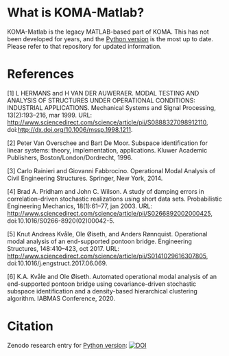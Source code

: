 What is KOMA-Matlab?
=======================
KOMA-Matlab is the legacy MATLAB-based part of KOMA. This has not been developed for years, and the [Python version](https://knutankv.github.io/koma/) is the most up to date. Please refer to that repository for updated information. 

References
=======================
<a id="1">[1]</a> 
L HERMANS and H VAN DER AUWERAER. MODAL TESTING AND ANALYSIS OF STRUCTURES UNDER OPERATIONAL CONDITIONS: INDUSTRIAL APPLICATIONS. Mechanical Systems and Signal Processing, 13(2):193–216, mar 1999. URL: http://www.sciencedirect.com/science/article/pii/S0888327098912110, doi:http://dx.doi.org/10.1006/mssp.1998.1211.

<a id="2">[2]</a>
Peter Van Overschee and Bart De Moor. Subspace identification for linear systems: theory, implementation, applications. Kluwer Academic Publishers, Boston/London/Dordrecht, 1996.

<a id="3">[3]</a>
Carlo Rainieri and Giovanni Fabbrocino. Operational Modal Analysis of Civil Engineering Structures. Springer, New York, 2014.

<a id="4">[4]</a> Brad A. Pridham and John C. Wilson. A study of damping errors in correlation-driven stochastic realizations using short data sets. Probabilistic Engineering Mechanics, 18(1):61–77, jan 2003. URL: http://www.sciencedirect.com/science/article/pii/S0266892002000425, doi:10.1016/S0266-8920(02)00042-5.

<a id="5">[5]</a> Knut Andreas Kvåle, Ole Øiseth, and Anders Rønnquist. Operational modal analysis of an end-supported pontoon bridge. Engineering Structures, 148:410–423, oct 2017. URL: http://www.sciencedirect.com/science/article/pii/S0141029616307805, doi:10.1016/j.engstruct.2017.06.069.

<a id="6">[6]</a> K.A. Kvåle and Ole Øiseth. Automated operational modal analysis of an end-supported pontoon bridge using covariance-driven stochastic subspace identification and a density-based hierarchical clustering algorithm. IABMAS Conference, 2020.

Citation
=======================
Zenodo research entry for [Python version](https://knutankv.github.io/koma/):
[![DOI](https://zenodo.org/badge/DOI/10.5281/zenodo.10277112.svg)](https://doi.org/10.5281/zenodo.10277112)


